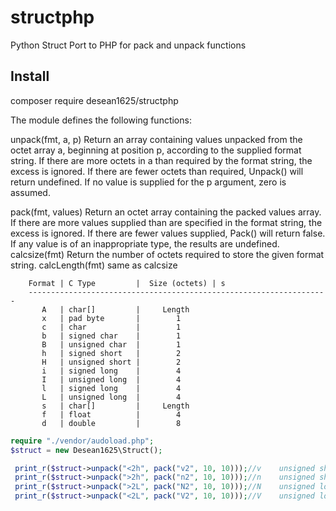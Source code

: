 # structphp
Python Struct Port to PHP for pack and unpack functions

## Install
composer require desean1625/structphp




The module defines the following functions:

  unpack(fmt, a, p)
    Return an array containing values unpacked from the octet array a,
  beginning at position p, according to the supplied format string.  If there
  are more octets in a than required by the format string, the excess is
  ignored.  If there are fewer octets than required, Unpack() will return
  undefined.  If no value is supplied for the p argument, zero is assumed.


  pack(fmt, values)
    Return an octet array containing the packed values array.  If there are
  more values supplied than are specified in the format string, the excess is
  ignored.  If there are fewer values supplied, Pack() will return false.  If
  any value is of an inappropriate type, the results are undefined.
  calcsize(fmt)
     Return the number of octets required to store the given format string.
  calcLength(fmt)
    same as calcsize
```
    Format | C Type         |  Size (octets) | s
    -------------------------------------------------------------------
       A   | char[]         |     Length     
       x   | pad byte       |        1      
       c   | char           |        1       
       b   | signed char    |        1       
       B   | unsigned char  |        1       
       h   | signed short   |        2      
       H   | unsigned short |        2       
       i   | signed long    |        4      
       I   | unsigned long  |        4       
       l   | signed long    |        4      
       L   | unsigned long  |        4      
       s   | char[]         |     Length     
       f   | float          |        4      
       d   | double         |        8       
```
```php
require "./vendor/audoload.php";
$struct = new Desean1625\Struct();

 print_r($struct->unpack("<2h", pack("v2", 10, 10)));//v	unsigned short (always 16 bit, little endian byte order)
 print_r($struct->unpack(">2h", pack("n2", 10, 10)));//n	unsigned short (always 16 bit, big endian byte order)
 print_r($struct->unpack(">2L", pack("N2", 10, 10)));//N	unsigned long (always 32 bit, big endian byte order)
 print_r($struct->unpack("<2L", pack("V2", 10, 10)));//V	unsigned long (always 32 bit, little endian byte order)
```
